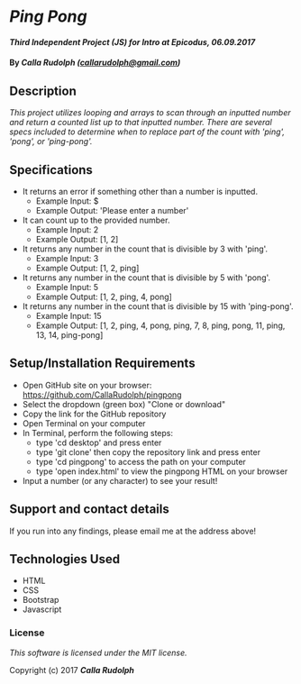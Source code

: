 # _Ping Pong_

#### _Third Independent Project (JS) for Intro at Epicodus, 06.09.2017_

#### By _**Calla Rudolph (<callarudolph@gmail.com>)**_

## Description

_This project utilizes looping and arrays to scan through an inputted number and return a counted list up to that inputted number. There are several specs included to determine when to replace part of the count with 'ping', 'pong', or 'ping-pong'._

## Specifications

* It returns an error if something other than a number is inputted.
  * Example Input: $
  * Example Output: 'Please enter a number'
* It can count up to the provided number.
  * Example Input: 2
  * Example Output: [1, 2]
* It returns any number in the count that is divisible by 3 with 'ping'.
  * Example Input: 3
  * Example Output: [1, 2, ping]
* It returns any number in the count that is divisible by 5 with 'pong'.
  * Example Input: 5
  * Example Output: [1, 2, ping, 4, pong]
* It returns any number in the count that is divisible by 15 with 'ping-pong'.
  * Example Input: 15
  * Example Output: [1, 2, ping, 4, pong, ping, 7, 8, ping, pong, 11, ping, 13, 14, ping-pong]

## Setup/Installation Requirements

* Open GitHub site on your browser: https://github.com/CallaRudolph/pingpong
* Select the dropdown (green box) "Clone or download"
* Copy the link for the GitHub repository
* Open Terminal on your computer
* In Terminal, perform the following steps:
  * type 'cd desktop' and press enter
  * type 'git clone' then copy the repository link and press enter
  * type 'cd pingpong' to access the path on your computer
  * type 'open index.html' to view the pingpong HTML on your browser
* Input a number (or any character) to see your result!

## Support and contact details

If you run into any findings, please email me at the address above!

## Technologies Used

* HTML
* CSS
* Bootstrap
* Javascript

### License

_This software is licensed under the MIT license._

Copyright (c) 2017 **_Calla Rudolph_**
